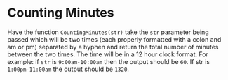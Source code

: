 # Counting Minutes

Have the function `CountingMinutes(str)` take the `str` parameter being passed which will be two times (each properly formatted with a colon and am or pm) separated by a hyphen and return the total number of minutes between the two times. The time will be in a 12 hour clock format. For example: if `str` is `9:00am-10:00am` then the output should be `60`. If str is `1:00pm-11:00am` the output should be `1320`. 
